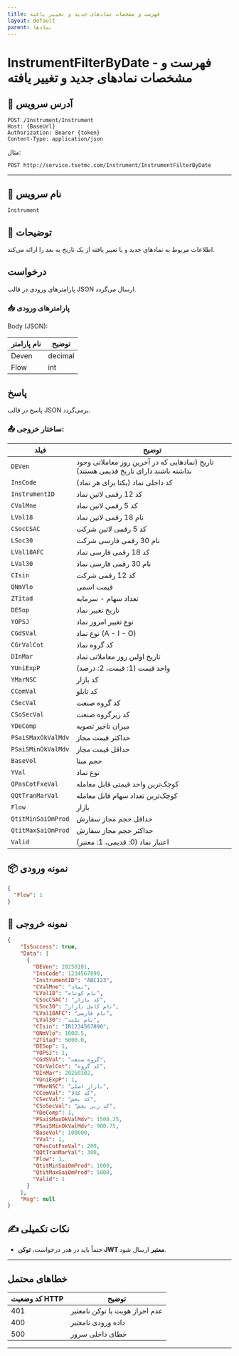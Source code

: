 ```yaml
---
title: فهرست و مشخصات نمادهای جدید و تغییر یافته 
layout: default
parent: نمادها
---
```


# InstrumentFilterByDate - فهرست و مشخصات نمادهای جدید و تغییر یافته

## 📌 آدرس سرویس

```
POST /Instrument/Instrument
Host: {BaseUrl}
Authorization: Bearer {token}
Content-Type: application/json
```

مثال:
```
POST http://service.tsetmc.com/Instrument/InstrumentFilterByDate
```

---

## 🧾 نام سرویس

`Instrument`

## 🎯 توضیحات

اطلاعات مربوط به نمادهای جدید و یا تغییر یافته از یک تاریخ به بعد را ارائه می‌کند.  

## درخواست

پارامترهای ورودی در قالب JSON ارسال می‌گردد.

### 📥 پارامترهای ورودی

Body (JSON):

| نام پارامتر | توضیح |
|------------|-------|
| Deven   | decimal   | تاریخ پایان به فرمت `YYYYMMDD`|
| Flow        | int | کد بازار: <br>0: عمومی (بورس و فرابورس) <br>1: بورس <br>2: فرابورس <br>3: آتی <br>4: پایه فرابورس <br>5: پایه فرابورس (منتشر نمی‌شود) <br>6: بورس انرژی <br>7: بورس کالا |


## پاسخ

پاسخ در قالب JSON برمی‌گردد.

### 📤 ساختار خروجی:

| فیلد | توضیح |
|------|-------|
| `DEVen` | تاریخ (نمادهایی که در آخرین روز معاملاتی وجود نداشته باشند دارای تاریخ قدیمی هستند) |
| `InsCode` | کد داخلی نماد (یکتا برای هر نماد) |
| `InstrumentID` | کد 12 رقمی لاتین نماد |
| `CValMne` | کد 5 رقمی لاتین نماد |
| `LVal18` | نام 18 رقمی لاتین نماد |
| `CSocCSAC` | کد 5 رقمی لاتین شرکت |
| `LSoc30` | نام 30 رقمی فارسی شرکت |
| `LVal18AFC` | کد 18 رقمی فارسی نماد |
| `LVal30` | نام 30 رقمی فارسی نماد |
| `CIsin` | کد 12 رقمی شرکت |
| `QNmVlo` | قیمت اسمی |
| `ZTitad` | تعداد سهام - سرمایه |
| `DESop` | تاریخ تغییر نماد |
| `YOPSJ` | نوع تغییر امروز نماد |
| `CGdSVal` | نوع نماد (A - I - O) |
| `CGrValCot` | کد گروه نماد |
| `DInMar` | تاریخ اولین روز معاملاتی نماد |
| `YUniExpP` | واحد قیمت (1: قیمت، 2: درصد) |
| `YMarNSC` | کد بازار |
| `CComVal` | کد تابلو |
| `CSecVal` | کد گروه صنعت |
| `CSoSecVal` | کد زیرگروه صنعت |
| `YDeComp` | میزان تاخیر تصویه |
| `PSaiSMaxOkValMdv` | حداکثر قیمت مجاز |
| `PSaiSMinOkValMdv` | حداقل قیمت مجاز |
| `BaseVol` | حجم مبنا |
| `YVal` | نوع نماد |
| `QPasCotFxeVal` | کوچک‌ترین واحد قیمتی قابل معامله |
| `QQtTranMarVal` | کوچک‌ترین تعداد سهام قابل معامله |
| `Flow` | بازار |
| `QtitMinSaiOmProd` | حداقل حجم مجاز سفارش |
| `QtitMaxSaiOmProd` | حداکثر حجم مجاز سفارش |
| `Valid` | اعتبار نماد (0: قدیمی، 1: معتبر) |

## 📦 نمونه ورودی 

```json
{
  "Flow": 1
}
```

## 📄 نمونه خروجی

```json
{
    "IsSuccess": true,
    "Data": [
      {
        "DEVen": 20250101,
        "InsCode": 1234567890,
        "InstrumentID": "ABC123",
        "CValMne": "نماد",
        "LVal18": "نام کوتاه",
        "CSocCSAC": "کد بازار",
        "LSoc30": "نام کامل بازار",
        "LVal18AFC": "نام فارسی",
        "LVal30": "نام بلند",
        "CIsin": "IR1234567890",
        "QNmVlo": 1000.5,
        "ZTitad": 5000.0,
        "DESop": 1,
        "YOPSJ": 1,
        "CGdSVal": "گروه صنعت",
        "CGrValCot": "کد گروه",
        "DInMar": 20250102,
        "YUniExpP": 1,
        "YMarNSC": "بازار اصلی",
        "CComVal": "کد کالا",
        "CSecVal": "کد بخش",
        "CSoSecVal": "کد زیر بخش",
        "YDeComp": 1,
        "PSaiSMaxOkValMdv": 1500.25,
        "PSaiSMinOkValMdv": 900.75,
        "BaseVol": 100000,
        "YVal": 1,
        "QPasCotFxeVal": 200,
        "QQtTranMarVal": 300,
        "Flow": 1,
        "QtitMinSaiOmProd": 1000,
        "QtitMaxSaiOmProd": 5000,
        "Valid": 1
      }
    ],
    "Msg": null
}
```

## ✍️ نکات تکمیلی

- حتماً باید در هدر درخواست، **توکن JWT معتبر** ارسال شود.

---

## خطاهای محتمل

| کد وضعیت HTTP | توضیح |
|---------------|-------|
| 401 | عدم احراز هویت یا توکن نامعتبر |
| 400 | داده ورودی نامعتبر |
| 500 | خطای داخلی سرور |

---